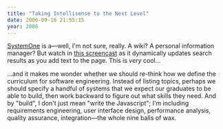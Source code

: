 ```yaml
---
title: "Taking Intellisense to the Next Level"
date: 2006-09-18 21:55:15
year: 2006
---
```

<a href="http://www.systemone.at/en/">SystemOne</a> is a—well, I'm not sure, really.  A wiki?  A personal information manager?  But watch in <a href="http://www.systemone.at/en/technology/overview#">this screencast</a> as it dynamically updates search results as you add text to the page.  This is <em>very</em> cool…

…and it makes me wonder whether we should re-think how we define the curriculum for software engineering. Instead of listing topics, perhaps we should specify a handful of systems that we expect our graduates to be able to build, then work backward to figure out what skills they need.  And by "build", I don't just mean "write the Javascript"; I'm including requirements engineering, user interface design, performance analysis, quality assurance, integration—the whole nine balls of wax.

